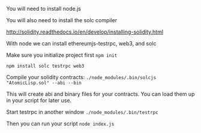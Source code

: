 You will need to install node.js

You will also need to install the solc compiler

http://solidity.readthedocs.io/en/develop/installing-solidity.html

With node we can install ethereumjs-testrpc, web3, and solc

Make sure you initialize project first
`npm init`

`npm install solc testrpc web3`


Compile your solidity contracts:
`./node_modules/.bin/solcjs "AtomicLisp.sol" --abi --bin`

This will create abi and binary files for your contracts. You can load them up in your script for later use.

Start testrpc in another window
`./node_modules/.bin/testrpc`

Then you can run your script `node index.js`